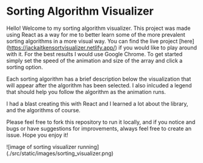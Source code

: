 # Sorting Algorithm Visualizer

Hello! Welcome to my sorting algorithm visualizer. This project was made using React as a way for me to better learn some of the more prevalent sorting algorithms in a more visual way. You can find the live project [here] (https://jackaitkensortvisualizer.netlify.app/) if you would like to play around with it. For the best results I would use Google Chrome. To get started simply set the speed of the animation and size of the array and click a sorting option.  

Each sorting algorithm has a brief description below the visualization that will appear after the algorithm has been selected. I also inlcuded a legend that should help you follow the algorithm as the animation runs. 

I had a blast creating this with React and I learned a lot about the library, and the algorithms of course.  

Please feel free to fork this repository to run it locally, and if you notice and bugs or have suggestions for improvements, always feel free to create an issue. Hope you enjoy it! 

![image of sorting visualizer running] (./src/static/images/sorting_visualizer.png)